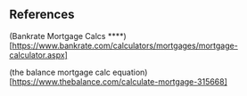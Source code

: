 
## References 

(Bankrate Mortgage Calcs ****)[https://www.bankrate.com/calculators/mortgages/mortgage-calculator.aspx]

(the balance mortgage calc equation)[https://www.thebalance.com/calculate-mortgage-315668]